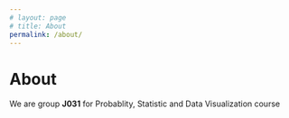 ```yaml
---
# layout: page
# title: About
permalink: /about/
---
```

<h1> About </h1>
We are group <b>J031</b> for Probablity, Statistic and Data Visualization course
